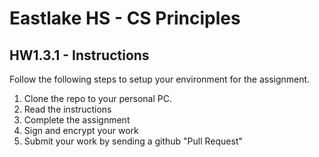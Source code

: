 # Eastlake HS - CS Principles 

## HW1.3.1 - Instructions


Follow the following steps to setup your environment for the assignment. 

1. Clone the repo to your personal PC.
2. Read the instructions
3. Complete the assignment
4. Sign and encrypt your work
5. Submit your work by sending a github "Pull Request"
